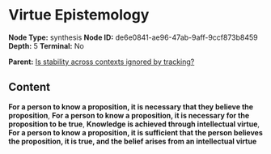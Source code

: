 # Virtue Epistemology

**Node Type:** synthesis
**Node ID:** de6e0841-ae96-47ab-9aff-9ccf873b8459
**Depth:** 5
**Terminal:** No

**Parent:** [Is stability across contexts ignored by tracking?](is-stability-across-contexts-ignored-by-tracking-antithesis-27534d15-8e90-4d5a-9ccc-f9a1287cb875.md)

## Content

**For a person to know a proposition, it is necessary that they believe the proposition**, **For a person to know a proposition, it is necessary for the proposition to be true**, **Knowledge is achieved through intellectual virtue**, **For a person to know a proposition, it is sufficient that the person believes the proposition, it is true, and the belief arises from an intellectual virtue**
